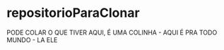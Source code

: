 # repositorioParaClonar
PODE COLAR O QUE TIVER AQUI, É UMA COLINHA - AQUI É PRA TODO MUNDO - LA ELE
